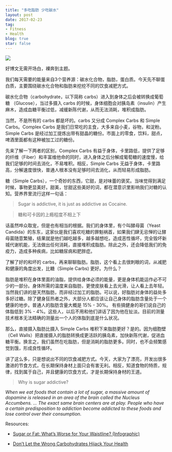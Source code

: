 ```yaml
---
title: "多吃脂肪 少吃碳水"
layout: post
date: 2017-02-23
tag:
- Fitness
- Health
blog: true
star: false
---
```


<img src="{{ site.url }}/assets/images/fatandsugar.jpg" style="display:block; margin: 0 auto;" />

好博文无需开场白，裸奔到主题。

我们每天需要的能量来自3个营养源：碳水化合物，脂肪，蛋白质。今天先不聊蛋白质，主要围绕碳水化合物和脂肪来挖挖不同的饮食减肥方式。

碳水化合物（carbohydrate，以下简称 carbs）进入到身体之后会被转换成葡萄糖 （Glucose），当过多摄入 carbs 的时候，身体细胞会对胰岛素（insulin）产生麻木，造成血糖平衡过低，减缓新陈代谢，从而无法消耗，堆积成脂肪。

当然，不是所有的 carbs 都是坏的。carbs 又分成 Complex Carbs 和 Simple Carbs。Complex Carbs 是我们日常吃的主食，大多来自小麦，谷物，和淀粉。Simple Carbs 是经过加工提炼出带有甜晶的糖份。市面上的零食，饮料，甜点，啤酒里面都有这种被加工过的糖份。

先来了解一下两者的区别，Complex Carbs 有益于身体，卡里路低，提供了足够的纤维（Fiber）和丰富维他命的同时，进入身体之后分解成葡萄糖的速度慢，给我们足够的时间去消化，不易堆积。相反，Simple Carbs 无益于身体，卡里路高，分解速度很快，普通人根本没有足够时间去消化，从而轻易形成脂肪。

糖（Simple Carbs），一个奇妙的东西，它甜，是对味蕾的褒奖。当味觉得到满足时候，事物更显美好。甜美，甘甜这些美好的词，都在潜意识里影响我们对糖的认知。营养界里流行这样一句话：

> Sugar is addictive, it is just as addictive as Cocaine.

> 糖和可卡因的上瘾程度不相上下

话虽然哗众取宠，但是也有相当的根据。我们的身体里，有个叫酵母菌（Yeast Candida）的东东，这家伙是我们喜欢吃糖的罪魁祸首，如果我们肆无忌惮的让酵母菌随意繁殖，结果就是他们越吃越多，越多越想吃，造成恶性循坏，完全毁坏新城代谢机能，无法做出任何消耗，直接堆积成脂肪。除此之外，还会降低我们的免疫力，造成多种疾病，比如糖尿病和肥胖症。

了解了好的和坏的 carbs，再来聊聊脂肪。脂肪，这个看上去很刺眼的词，从减肥和健康的角度出发，比糖（Simple Carbs) 更好。为什么？

脂肪是堆积在身体里面的油脂，提供给身体必须的能量，更是身体机能运作必不可少的一部分。身体所需的温度来自脂肪，更使皮肤看上去光滑，让人看上去年轻。当然我们讲的是天然脂肪，而非经过加工的脂肪。可以说，好脂肪对身体的益处多多好过糖。除了健身狂热者之外，大部分人都应该让自己身体的脂肪含量处于一个健康的地步。普通人的脂肪含量大概是 15% - 30%。 有些搞健身的哥们说自己的体脂低到 3% - 4%。这些人，以后不用和他们讲话了因为他在扯淡。目前的测量技术根本无法精确的测量出一个人的体脂到底是什么状况。

那么，直接摄入脂肪比摄入 Simple Carbs 堆积下来脂肪更好？是的。因为细胞壁（Cell Walls）把直接摄入的脂肪转换成更活跃的胰岛素，加快新陈代谢，促进血糖平衡。换言之，我们虽然在吃脂肪，但是消耗的脂肪更多。同时，也不会频繁感觉到饿，形成良性循环。

讲了这么多，只是想说出不同的饮食减肥方式。今天，大家为了漂亮，开发出很多激进的节食方式，在长期保持身材上面只会有害无利。相反，知道食物的特质，规律，找到属于自己，并且健康的饮食方式，才是长期保持身材的王道。

> Why is sugar addictive?

*When we eat foods that contain a lot of sugar, a massive amount of dopamine is released in an area of the brain called the Nucleus Accumbens. ... The exact same brain centers are at play. People who have a certain predisposition to addiction become addicted to these foods and lose control over their consumption.*

Resources:

* <a href="https://health.clevelandclinic.org/2016/02/sugar-vs-fat-which-is-worse-for-weight-gain/" target="_blank">Sugar or Fat: What’s Worse for Your Waistline? (Infographic)</a>

* <a href="https://health.clevelandclinic.org/2016/01/dont-let-the-wrong-carbohydrates-hijack-your-health/" target="_blank">Don’t Let the Wrong Carbohydrates Hijack Your Health</a>
